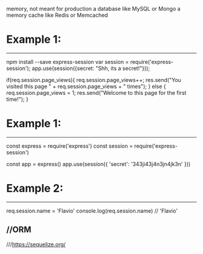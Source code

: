 memory, not meant for production
a database like MySQL or Mongo
a memory cache like Redis or Memcached

# Example 1:
-------------
npm install --save express-session
var session = require('express-session');
app.use(session({secret: "Shh, its a secret!"}));


if(req.session.page_views){
      req.session.page_views++;
      res.send("You visited this page " + req.session.page_views + " times");
   } else {
      req.session.page_views = 1;
      res.send("Welcome to this page for the first time!");
   }



# Example 1:
-------------
const express = require('express')
const session = require('express-session')

const app = express()
app.use(session({
  'secret': '343ji43j4n3jn4jk3n'
}))


# Example 2:
-------------

req.session.name = 'Flavio'
console.log(req.session.name) // 'Flavio'



//ORM
----------
///https://sequelize.org/
